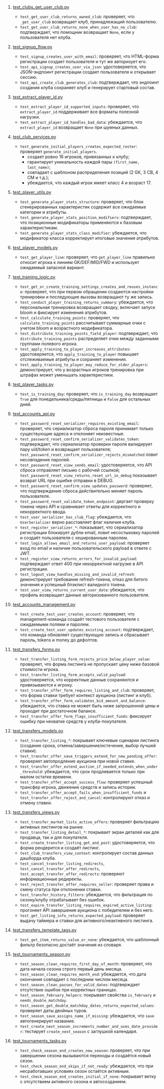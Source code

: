 1. [test_clubs_get_user_club.py](test_clubs_get_user_club.py)
   - `test_get_user_club_returns_owned_club`: проверяет, что `_get_user_club` возвращает клуб, принадлежащий пользователю.
   - `test_get_user_club_returns_none_when_user_has_no_club`: подтверждает, что помощник возвращает `None`, если у пользователя нет клуба.

2. [test_signup_flow.py](test_signup_flow.py)
   - `test_signup_creates_user_with_email`: проверяет, что HTML-форма регистрации создает пользователя и тут же авторизует его.
   - `test_api_signup_creates_user_via_json`: удостоверяется, что JSON-эндпоинт регистрации создает пользователя и открывает сессию.
   - `test_api_create_club_generates_club`: подтверждает, что эндпоинт создания клуба сохраняет клуб и генерирует стартовый состав.

3. [test_extract_player_id.py](test_extract_player_id.py)
   - `test_extract_player_id_supported_inputs`: проверяет, что `extract_player_id` поддерживает все форматы полезной нагрузки.
   - `test_extract_player_id_handles_bad_data`: убеждается, что `extract_player_id` возвращает `None` при шумных данных.

4. [test_club_services.py](test_club_services.py)
   - `test_generate_initial_players_creates_expected_roster`: проверяет `generate_initial_players`.
     * создает ровно 16 игроков, привязанных к клубу;
     * гарантирует уникальность каждой пары `(first_name, last_name)`;
     * совпадает с шаблоном распределения позиций (2 GK, 3 CB, 4 CM и т.д.);
     * убеждается, что каждый игрок имеет класс 4 и возраст 17.

5. [test_player_utils.py](test_player_utils.py)
   - `test_generate_player_stats_structure`: проверяет, что блок сгенерированных характеристик содержит все ожидаемые категории и атрибуты.
   - `test_generate_player_stats_position_modifiers`: подтверждает, что позиционные модификаторы применяются к базовым характеристикам.
   - `test_generate_player_stats_class_modifier`: убеждается, что модификатор класса корректирует итоговые значения атрибутов.

6. [test_player_models.py](test_player_models.py)
   - `test_get_player_line`: проверяет, что `get_player_line` правильно относит игрока к линиям GK/DEF/MID/FWD и использует ожидаемый запасной вариант.

7. [test_training_logic.py](test_training_logic.py)
   - `test_get_or_create_training_settings_creates_and_reuses_instance`: проверяет, что при первом обращении создаются настройки тренировки и последующие вызовы возвращают ту же запись.
   - `test_conduct_player_training_returns_summary`: убеждается, что персональная тренировка возвращает сводку, включает запуск bloom и фиксирует изменения атрибутов.
   - `test_calculate_training_points`: проверяет, что `calculate_training_points` рассчитывает суммарные очки с учетом bloom и возрастного модификатора.
   - `test_distribute_training_points_field_player`: подтверждает, что `distribute_training_points` распределяет очки между заданными группами полевого игрока.
   - `test_apply_training_to_player_increases_attributes`: удостоверяется, что `apply_training_to_player` повышает отслеживаемые атрибуты и сохраняет изменения.
   - `test_apply_training_to_player_may_reduce_for_older_players`: демонстрирует, что у возрастных игроков тренировка при штрафах может уменьшать характеристики.

8. [test_player_tasks.py](test_player_tasks.py)
   - `test_is_training_day`: проверяет, что `is_training_day` возвращает `True` для понедельника/среды/пятницы и `False` для остальных дней.
9. [test_accounts_api.py](test_accounts_api.py)
   - `test_password_reset_serializer_requires_existing_email`: проверяет, что сериализатор сброса пароля принимает только существующие адреса и отклоняет неизвестные.
   - `test_password_reset_confirm_serializer_validates_token`: подтверждает, что сериализатор проверки пароля валидирует пару uid/token и возвращает пользователя; `test_password_reset_confirm_serializer_rejects_mismatched` ловит несовпадение паролей.
   - `test_password_reset_view_sends_email`: удостоверяется, что API сброса отправляет письмо с рабочей ссылкой; `test_password_reset_view_returns_reset_url_in_debug` показывает возврат URL при ошибке отправки в DEBUG.
   - `test_password_reset_confirm_view_updates_password`: проверяет, что подтверждение сброса действительно меняет пароль пользователя.
   - `test_password_reset_validate_token_endpoint`: дергает проверку токена через API и сравнивает ответы для корректного и некорректного ввода.
   - `test_user_serializer_has_club_flag`: убеждается, что `UserSerializer` верно расставляет флаг наличия клуба.
   - `test_register_serializer_*`: показывает, что сериализатор регистрации блокирует дубли email, ловит несостыковку паролей и создаёт пользователя с хешированным паролем.
   - `test_login_allows_email_and_returns_user_payload`: проверяет вход по email и наличие пользовательского payload в ответе с JWT.
   - `test_register_view_returns_errors_for_invalid_payload`: подтверждает ответ 400 при некорректной нагрузке в API регистрации.
   - `test_logout_view_handles_missing_and_invalid_refresh`: демонстрирует требование refresh-токена, отказ для битого значения и успешный блэклист валидного токена.
   - `test_user_view_returns_current_user_data`: убеждается, что профиль возвращает данные авторизованного пользователя.

10. [test_accounts_management.py](test_accounts_management.py)
    - `test_create_test_user_creates_account`: проверяет, что management-команда создаёт тестового пользователя с ожидаемыми полями и паролем.
    - `test_create_test_user_updates_existing_account`: подтверждает, что команда обновляет существующую запись и сбрасывает пароль, tokens и money до дефолтов.
11. [test_transfers_forms.py](test_transfers_forms.py)
    - `test_transfer_listing_form_rejects_price_below_player_value`: проверяет, что форма листинга не пропускает цену ниже базовой стоимости игрока.
    - `test_transfer_listing_form_accepts_valid_payload`: удостоверяется, что корректные данные сохраняются и привязываются к игроку.
    - `test_transfer_offer_form_requires_listing_and_club`: проверяет, что форма ставки требует контекст аукциона (листинг и клуб).
    - `test_transfer_offer_form_validates_bid_amount_and_balance`: убеждается, что ставка не может быть ниже запрошенной цены и проходит при достаточном балансе.
    - `test_transfer_offer_form_flags_insufficient_funds`: фиксирует ошибку при нехватке средств у клуба-покупателя.

12. [test_transfers_models.py](test_transfers_models.py)
    - `test_transfer_listing_*`: покрывает ключевые сценарии листинга (создание срока, отмена/завершение/истечение, выбор лучшей ставки).
    - `test_transfer_offer_save_triggers_extend_for_new_pending_offer`: проверяет автопродление аукциона при новой ставке.
    - `test_transfer_offer_extend_auction_if_needed_extends_when_under_threshold`: убеждается, что срок продлевается только при малом остатке времени.
    - `test_transfer_offer_accept_success_flow`: проверяет успешный трансфер игрока, движение средств и запись истории.
    - `test_transfer_offer_accept_fails_when_insufficient_funds` и `test_transfer_offer_reject_and_cancel`: контролируют отказ и отмену ставки.

13. [test_transfers_views.py](test_transfers_views.py)
    - `test_transfer_market_lists_active_offers`: проверяет фильтрацию активных листингов на рынке.
    - `test_transfer_listing_detail_*`: покрывает экран деталей как для продавца, так и для покупателя.
    - `test_create_transfer_listing_get_and_post`: удостоверяется, что форма рендерится и создаёт листинг.
    - `test_club_transfers_view_context`: контролирует состав данных дашборда клуба.
    - `test_cancel_transfer_listing_redirects`, `test_cancel_transfer_offer_redirects`, `test_accept_transfer_offer_redirects`: проверяют информационные редиректы.
    - `test_reject_transfer_offer_requires_seller`: проверяет права и смену статуса при отклонении ставки.
    - `test_transfer_history_filters`: убеждается, что фильтрация по сезону/клубу отрабатывает без ошибок.
    - `test_expire_transfer_listing_requires_expired_active_listing`: прогоняет API завершения аукциона с победителем и без него.
    - `test_get_listing_info_returns_expected_payload`: проверяет выдачу таймера и ставки для активного/неактивного листинга.

14. [test_transfers_template_tags.py](test_transfers_template_tags.py)
    - `test_get_item_returns_value_or_none`: убеждается, что шаблонный фильтр безопасно достаёт значения из словаря.
15. [test_tournaments_season.py](test_tournaments_season.py)
    - `test_season_clean_requires_first_day_of_month`: проверяет, что дата начала сезона строго первый день месяца.
    - `test_season_clean_requires_month_end`: убеждается, что дата окончания совпадает с последним числом месяца.
    - `test_season_clean_passes_for_valid_dates`: подтверждает отсутствие ошибок при корректных границах.
    - `test_season_february_helpers`: покрывает свойства `is_february` и `needs_double_matchday`.
    - `test_season_get_double_matchday_dates_returns_expected_values`: проверяет даты двойных туров.
    - `test_season_save_assigns_name_if_missing`: убеждается, что `save` автогенерирует название.
    - `test_create_next_season_increments_number_and_uses_date_provider`: тестирует `create_next_season` с заглушкой календаря.
16. [test_tournaments_tasks.py](test_tournaments_tasks.py)
    - `test_check_season_end_creates_new_season`: проверяет, что при завершении сезона вызываются переходы и создаётся новый сезон.
    - `test_check_season_end_skips_if_not_ready`: убеждается, что при несработавших условиях сезон остаётся активным.
    - `test_check_season_end_creates_initial_if_none`: покрывает ветку с отсутствием активного сезона и автосозданием.
